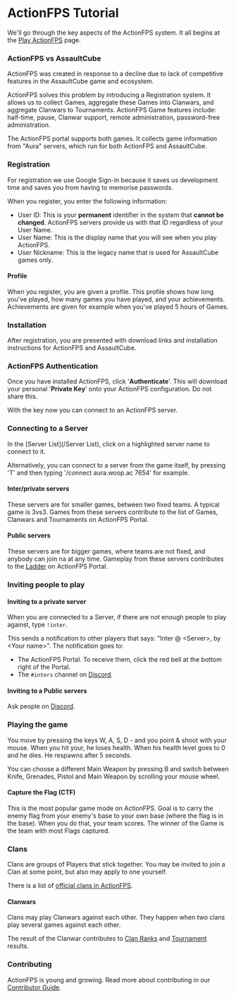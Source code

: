 # ActionFPS Tutorial

We'll go through the key aspects of the ActionFPS system. It all begins at the [Play ActionFPS](https://actionfps.com/play/) page.

### ActionFPS vs AssaultCube

ActionFPS was created in response to a decline due to lack of competitive features in the AssaultCube game and ecosystem.

ActionFPS solves this problem by introducing a Registration system. It allows us to collect Games, aggregate these Games into Clanwars, and aggregate Clanwars to Tournaments. ActionFPS Game features include: half-time, pause, Clanwar support, remote administration, password-free administration.

The ActionFPS portal supports both games. It collects game information from "Aura" servers, which run for both ActionFPS and AssaultCube.

### Registration

For registration we use Google Sign-in because it saves us development time and saves you from having to memorise passwords.

When you register, you enter the following information:

* User ID: This is your **permanent** identifier in the system that **cannot be changed**.
  ActionFPS servers provide us with that ID regardless of your User Name.
* User Name: This is the display name that you will see when you play ActionFPS.
* User Nickname: This is the legacy name that is used for AssaultCube games only.

#### Profile

When you register, you are given a profile. This profile shows how long you've played, how many games you have played, and your achievements. Achievements are given for example when you've played 5 hours of Games.

### Installation

After registration, you are presented with download links and installation instructions for ActionFPS and AssaultCube.

### ActionFPS Authentication

Once you have installed ActionFPS, click '**Authenticate**'. This will download your personal  '**Private Key**' onto your ActionFPS configuration. Do not share this.

With the key now you can connect to an ActionFPS server.

### Connecting to a Server

In the [Server List](/Server List), click on a highlighted server name to connect to it.

Alternatively, you can connect to a server from the game itself, by pressing 'T' and then typing '/connect aura.woop.ac 7654' for example.

#### Inter/private servers

These servers are for smaller games, between two fixed teams. A typical game is 3vs3. Games from these servers contribute to the list of Games, Clanwars and Tournaments on ActionFPS Portal.

#### Public servers

These servers are for bigger games, where teams are not fixed, and anybody can join na  at any time. Gameplay from these servers contributes to the [Ladder](https://actionfps.com/ladder/) on ActionFPS Portal.

### Inviting people to play

#### Inviting to a private server

When you are connected to a Server, if there are not enough people to play against, type `!inter`.

This sends a notification to other players that says: "Inter @ &lt;Server&gt;, by &lt;Your name&gt;". The notification goes to:

* The ActionFPS Portal. To receive them, click the red bell at the bottom right of the Portal.
* The `#inters` channel on [Discord](https://discord.gg/HYHku8C).

#### Inviting to a Public servers

Ask people on [Discord](https://discord.gg/HYHku8C).

### Playing the game

You move by pressing the keys W, A, S, D - and you point & shoot with your mouse. When you hit your, he loses health. When his health level goes to 0 and he dies. He respawns after 5 seconds.

You can choose a different Main Weapon by pressing B and switch between Knife, Grenades, Pistol and Main Weapon by scrolling your mouse wheel.

#### Capture the Flag \(CTF\)

This is the most popular game mode on ActionFPS. Goal is to carry the enemy flag from your enemy's base to your own base \(where the flag is in the base\). When you do that, your team scores. The winner of the Game is the team with most Flags captured.

### Clans

Clans are groups of Players that stick together. You may be invited to join a Clan at some point, but also may apply to one yourself.

There is a list of [official clans in ActionFPS](https://actionfps.com/clans/).

#### Clanwars

Clans may play Clanwars against each other. They happen when two clans play several games against each other.

The result of the Clanwar contributes to [Clan Ranks](https://actionfps.com/rankings/) and [Tournament](/Tournaments.md) results.

### Contributing

ActionFPS is young and growing. Read more about contributing in our [Contributor Guide](/Contributor-Guide.md).

